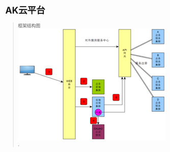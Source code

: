 # AK云平台
> 框架结构图![image](https://github.com/syloveysj/ak-project/blob/master/assets/images/ak-frame.png?raw=true).